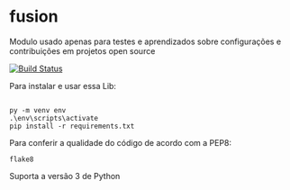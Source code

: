 # fusion

Modulo usado apenas para testes e aprendizados sobre configurações e contribuições
em projetos open source

[![Build Status](https://travis-ci.org/AskaVictoria/fusion.svg?branch=main)](https://travis-ci.org/AskaVictoria/fusion) 

Para instalar e usar essa Lib:

``` console

py -m venv env
.\env\scripts\activate
pip install -r requirements.txt

```

Para conferir a qualidade do código de acordo com a PEP8:

```console
flake8
```

Suporta a versão 3 de Python
